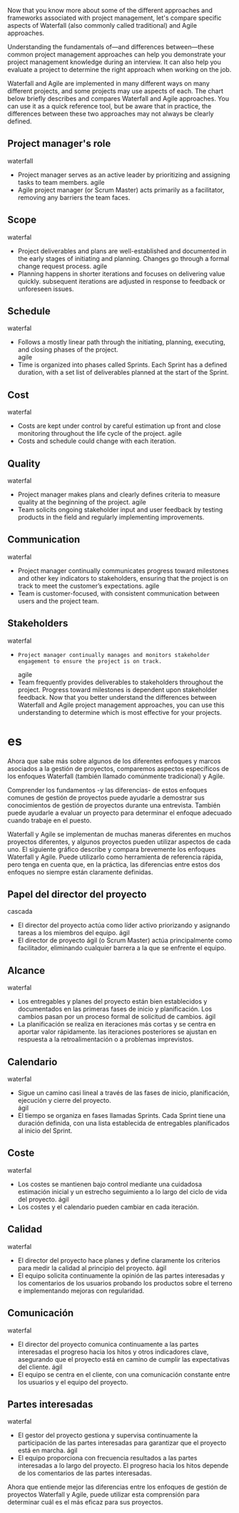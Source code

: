 Now that you know more about some of the different approaches and frameworks associated with project management, let's compare specific aspects of Waterfall (also commonly called traditional) and Agile approaches.

Understanding the fundamentals of—and differences between—these common project management approaches can help you demonstrate your project management knowledge during an interview. It can also help you evaluate a project to determine the right approach when working on the job.

Waterfall and Agile are implemented in many different ways on many different projects, and some projects may use aspects of each. The chart below briefly describes and compares Waterfall and Agile approaches. You can use it as a quick reference tool, but be aware that in practice, the differences between these two approaches may not always be clearly defined.

## Project manager's role

waterfall

- Project manager serves as an active leader by prioritizing and assigning tasks to team members.
  agile
- Agile project manager (or Scrum Master) acts primarily as a facilitator, removing any barriers the team faces.

## Scope

waterfal

- Project deliverables and plans are well-established and documented in the early stages of initiating and planning. Changes go through a formal change request process.
  agile
- Planning happens in shorter iterations and focuses on delivering value quickly. subsequent iterations are adjusted in response to feedback or unforeseen issues.

## Schedule

waterfal

- Follows a mostly linear path through the initiating, planning, executing, and closing phases of the project.  
  agile
- Time is organized into phases called Sprints. Each Sprint has a defined duration, with a set list of deliverables planned at the start of the Sprint.

## Cost

waterfal

- Costs are kept under control by careful estimation up front and close monitoring throughout the life cycle of the project.
  agile
- Costs and schedule could change with each iteration.

## Quality

waterfal

- Project manager makes plans and clearly defines criteria to measure quality at the beginning of the project.
  agile
- Team solicits ongoing stakeholder input and user feedback by testing products in the field and regularly implementing improvements.

## Communication

waterfal

- Project manager continually communicates progress toward milestones and other key indicators to stakeholders, ensuring that the project is on track to meet the customer’s expectations.
  agile
- Team is customer-focused, with consistent communication between users and the project team.

## Stakeholders

waterfal

-     Project manager continually manages and monitors stakeholder engagement to ensure the project is on track.
  agile
- Team frequently provides deliverables to stakeholders throughout the project. Progress toward milestones is dependent upon stakeholder feedback.
  Now that you better understand the differences between Waterfall and Agile project management approaches, you can use this understanding to determine which is most effective for your projects.

# es

Ahora que sabe más sobre algunos de los diferentes enfoques y marcos asociados a la gestión de proyectos, comparemos aspectos específicos de los enfoques Waterfall (también llamado comúnmente tradicional) y Agile.

Comprender los fundamentos -y las diferencias- de estos enfoques comunes de gestión de proyectos puede ayudarle a demostrar sus conocimientos de gestión de proyectos durante una entrevista. También puede ayudarle a evaluar un proyecto para determinar el enfoque adecuado cuando trabaje en el puesto.

Waterfall y Agile se implementan de muchas maneras diferentes en muchos proyectos diferentes, y algunos proyectos pueden utilizar aspectos de cada uno. El siguiente gráfico describe y compara brevemente los enfoques Waterfall y Agile. Puede utilizarlo como herramienta de referencia rápida, pero tenga en cuenta que, en la práctica, las diferencias entre estos dos enfoques no siempre están claramente definidas.

## Papel del director del proyecto

cascada

- El director del proyecto actúa como líder activo priorizando y asignando tareas a los miembros del equipo.
  ágil
- El director de proyecto ágil (o Scrum Master) actúa principalmente como facilitador, eliminando cualquier barrera a la que se enfrente el equipo.

## Alcance

waterfal

- Los entregables y planes del proyecto están bien establecidos y documentados en las primeras fases de inicio y planificación. Los cambios pasan por un proceso formal de solicitud de cambios.
  ágil
- La planificación se realiza en iteraciones más cortas y se centra en aportar valor rápidamente. las iteraciones posteriores se ajustan en respuesta a la retroalimentación o a problemas imprevistos.

## Calendario

waterfal

- Sigue un camino casi lineal a través de las fases de inicio, planificación, ejecución y cierre del proyecto.  
  ágil
- El tiempo se organiza en fases llamadas Sprints. Cada Sprint tiene una duración definida, con una lista establecida de entregables planificados al inicio del Sprint.

## Coste

waterfal

- Los costes se mantienen bajo control mediante una cuidadosa estimación inicial y un estrecho seguimiento a lo largo del ciclo de vida del proyecto.
  ágil
- Los costes y el calendario pueden cambiar en cada iteración.

## Calidad

waterfal

- El director del proyecto hace planes y define claramente los criterios para medir la calidad al principio del proyecto.
  ágil
- El equipo solicita continuamente la opinión de las partes interesadas y los comentarios de los usuarios probando los productos sobre el terreno e implementando mejoras con regularidad.

## Comunicación

waterfal

- El director del proyecto comunica continuamente a las partes interesadas el progreso hacia los hitos y otros indicadores clave, asegurando que el proyecto está en camino de cumplir las expectativas del cliente.
  ágil
- El equipo se centra en el cliente, con una comunicación constante entre los usuarios y el equipo del proyecto.

## Partes interesadas

waterfal

- El gestor del proyecto gestiona y supervisa continuamente la participación de las partes interesadas para garantizar que el proyecto está en marcha.
  ágil
- El equipo proporciona con frecuencia resultados a las partes interesadas a lo largo del proyecto. El progreso hacia los hitos depende de los comentarios de las partes interesadas.

Ahora que entiende mejor las diferencias entre los enfoques de gestión de proyectos Waterfall y Agile, puede utilizar esta comprensión para determinar cuál es el más eficaz para sus proyectos.
